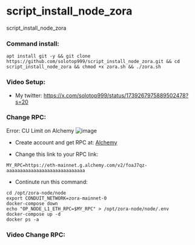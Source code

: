 # script_install_node_zora
script_install_node_zora




### Command install: 


```
apt install git -y && git clone https://github.com/solotop999/script_install_node_zora.git && cd script_install_node_zora && chmod +x zora.sh && ./zora.sh
```

### Video Setup:

- My twitter: https://x.com/solotop999/status/1739267975889502478?s=20



### Change RPC:

Error: CU Limit on Alchemy
![image](https://github.com/solotop999/script_install_node_zora/assets/24671262/307fc464-9bca-43ac-b7fe-57efce8f141b)

- Create account and get RPC at: [Alchemy](https://alchemy.com/?r=DI0NjIwMzMyNzg3N)

- Change this link to your RPC link:
  
```
MY_RPC=https://eth-mainnet.g.alchemy.com/v2/foaJ7qz-aaaaaaaaaaaaaaaaaaaaaaaaaaaaa
```

- Continute run this command:
```
cd /opt/zora-node/node
export CONDUIT_NETWORK=zora-mainnet-0
docker-compose down
echo "OP_NODE_L1_ETH_RPC=$MY_RPC" > /opt/zora-node/node/.env
docker-compose up -d
docker ps -a
```


### Video Change RPC:
